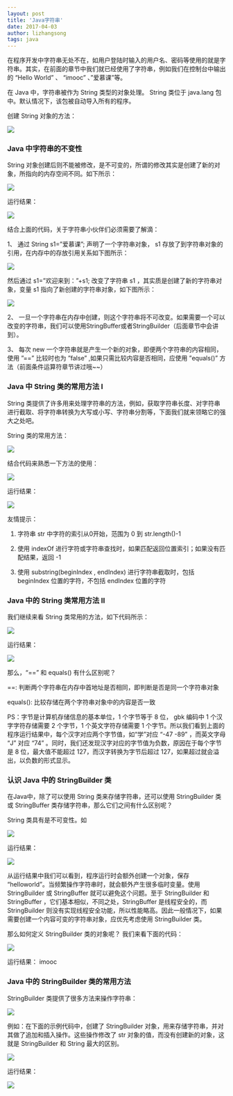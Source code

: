 ```yaml
---
layout: post
title: 'Java字符串'
date: 2017-04-03
author: lizhangsong
tags: java
---
```


在程序开发中字符串无处不在，如用户登陆时输入的用户名、密码等使用的就是字符串。其实，在前面的章节中我们就已经使用了字符串，例如我们在控制台中输出的 “Hello World” 、 “imooc” 、”爱慕课”等。

在 Java 中，字符串被作为 String 类型的对象处理。 String 类位于 java.lang 包中。默认情况下，该包被自动导入所有的程序。

创建 String 对象的方法：

![](http://120.79.212.114/wp-content/uploads/2018/03/53a7c2d400016ac005630170-300x91.jpg)


### Java 中字符串的不变性

String 对象创建后则不能被修改，是不可变的，所谓的修改其实是创建了新的对象，所指向的内存空间不同。如下所示：

![](http://120.79.212.114/wp-content/uploads/2018/03/53a8dcce0001cc7406130396-300x194.jpg)

运行结果：

![](http://120.79.212.114/wp-content/uploads/2018/03/53a8dd00000170b301740106.jpg)

结合上面的代码，关于字符串小伙伴们必须需要了解滴：

1、 通过 String s1=”爱慕课”; 声明了一个字符串对象， s1 存放了到字符串对象的引用，在内存中的存放引用关系如下图所示：

![](http://120.79.212.114/wp-content/uploads/2018/03/53a8de3200014b0503160125-300x119.png)

然后通过 s1=”欢迎来到：”+s1; 改变了字符串 s1 ，其实质是创建了新的字符串对象，变量 s1 指向了新创建的字符串对象，如下图所示：

![](http://120.79.212.114/wp-content/uploads/2018/03/53a8e3650001c31e03210134-300x125.png)

2、 一旦一个字符串在内存中创建，则这个字符串将不可改变。如果需要一个可以改变的字符串，我们可以使用StringBuffer或者StringBuilder（后面章节中会讲到）。

3、 每次 new 一个字符串就是产生一个新的对象，即便两个字符串的内容相同，使用 ”==” 比较时也为 ”false” ,如果只需比较内容是否相同，应使用 ”equals()” 方法（前面条件运算符章节讲过哦~~）

### Java 中 String 类的常用方法 Ⅰ

String 类提供了许多用来处理字符串的方法，例如，获取字符串长度、对字符串进行截取、将字符串转换为大写或小写、字符串分割等，下面我们就来领略它的强大之处吧。

String 类的常用方法：

![](http://120.79.212.114/wp-content/uploads/2018/03/53d9f7d200010bb007780366-300x141.jpg)

结合代码来熟悉一下方法的使用：

![](http://120.79.212.114/wp-content/uploads/2018/03/53a8e7320001a8d807090391-300x165.jpg)

运行结果：

![](http://120.79.212.114/wp-content/uploads/2018/03/53a8e74e00011f5703850166-300x129.jpg)

友情提示：

1. 字符串 str 中字符的索引从0开始，范围为 0 到 str.length()-1

2. 使用 indexOf 进行字符或字符串查找时，如果匹配返回位置索引；如果没有匹配结果，返回 -1

3. 使用 substring(beginIndex , endIndex) 进行字符串截取时，包括 beginIndex 位置的字符，不包括 endIndex 位置的字符

### Java 中的 String 类常用方法 Ⅱ

我们继续来看 String 类常用的方法，如下代码所示：

![](http://120.79.212.114/wp-content/uploads/2018/03/53a9260b0001808e06540410-300x188.jpg)

运行结果：

![](http://120.79.212.114/wp-content/uploads/2018/03/53a9239300017e1c07910137-300x52.jpg)

那么，“==” 和 equals() 有什么区别呢？

==: 判断两个字符串在内存中首地址是否相同，即判断是否是同一个字符串对象

equals(): 比较存储在两个字符串对象中的内容是否一致

PS：字节是计算机存储信息的基本单位，1 个字节等于 8 位， gbk 编码中 1 个汉字字符存储需要 2 个字节，1 个英文字符存储需要 1 个字节。所以我们看到上面的程序运行结果中，每个汉字对应两个字节值，如“学”对应 “-47 -89” ，而英文字母 “J” 对应 “74” 。同时，我们还发现汉字对应的字节值为负数，原因在于每个字节是 8 位，最大值不能超过 127，而汉字转换为字节后超过 127，如果超过就会溢出，以负数的形式显示。

### 认识 Java 中的 StringBuilder 类
在Java中，除了可以使用 String 类来存储字符串，还可以使用 StringBuilder 类或 StringBuffer 类存储字符串，那么它们之间有什么区别呢？

String 类具有是不可变性。如

![](http://img.mukewang.com/53e3415c0001c3c405210098.jpg)

运行结果： 

![](http://img.mukewang.com/53e3417c0001088601590060.jpg)

从运行结果中我们可以看到，程序运行时会额外创建一个对象，保存 “helloworld”。当频繁操作字符串时，就会额外产生很多临时变量。使用 StringBuilder 或 StringBuffer 就可以避免这个问题。至于 StringBuilder 和StringBuffer ，它们基本相似，不同之处，StringBuffer 是线程安全的，而 StringBuilder 则没有实现线程安全功能，所以性能略高。因此一般情况下，如果需要创建一个内容可变的字符串对象，应优先考虑使用 StringBuilder 类。

那么如何定义 StringBuilder 类的对象呢？ 我们来看下面的代码：

![](http://img.mukewang.com/53a7d1f70001be9d06340127.jpg)

运行结果： imooc 

### Java 中的 StringBuilder 类的常用方法

StringBuilder 类提供了很多方法来操作字符串：

![](http://img.mukewang.com/53a7d34300011c6005970125.jpg)

例如：在下面的示例代码中，创建了 StringBuilder 对象，用来存储字符串，并对其做了追加和插入操作。这些操作修改了 str 对象的值，而没有创建新的对象，这就是 StringBuilder 和 String 最大的区别。

![](http://img.mukewang.com/53a7d36c0001e3cd06760242.jpg)

运行结果：

![](http://img.mukewang.com/53a7d3ab0001ff3803060080.jpg)